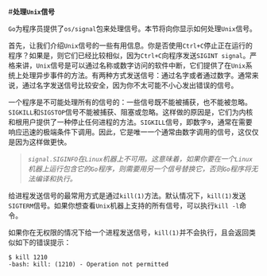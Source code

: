#**处理`Unix`信号**

`Go`为程序员提供了`os/signal`包来处理信号。本节将向你显示如何处理`Unix`信号。

首先，让我们介绍`Unix`信号的一些有用信息。你是否使用`Ctrl+C`停止正在运行的程序？如果是，则它们已经比较相似，因为`Ctrl+C`向程序发送`SIGINT signal`。严格来讲，`Unix`信号是可以通过名称或数字访问的软件中断，它们提供了在`Unix`系统上处理异步事件的方法。有两种方式发送信号：通过名字或者通过数字。通常来说，通过名字发送信号比较安全，因为你不太可能不小心发出错误的信号。

一个程序是不可能处理所有的信号的：一些信号既不能被捕获，也不能被忽略。`SIGKILL`和`SIGSTOP`信号不能被捕获、阻塞或忽略。这样做的原因是，它们为内核和根用户提供了一种停止任何进程的方法。`SIGKILL`信号，即数字`9`，通常在需要响应迅速的极端条件下调用。因此，它是唯一一个通常由数字调用的信号，这仅仅是因为这样做更快。

> *`signal.SIGINFO`在`Linux`机器上不可用。这意味着，如果你要在一个`Linux`机器上运行包含它的`Go`程序，则需要用另一个信号替换它，否则`Go`程序将无法编译和执行。*

给进程发送信号的最常用方式是通过`kill(1)`方法。默认情况下，`kill(1)`发送`SIGTERM`信号。如果你想查看`Unix`机器上支持的所有信号，可以执行`kill -l`命令。

如果你在无权限的情况下给一个进程发送信号，`kill(1)`并不会执行，且会返回类似如下的错误提示：
```shell
$ kill 1210
-bash: kill: (1210) - Operation not permitted

```